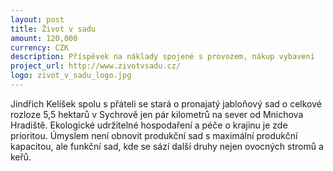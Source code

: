 ```yaml
---
layout: post
title: Život v sadu
amount: 120,000
currency: CZK
description: Příspěvek na náklady spojené s provozem, nákup vybavení
project_url: http://www.zivotvsadu.cz/ 
logo: zivot_v_sadu_logo.jpg
---
```


Jindřich Kelíšek spolu s přáteli se stará o pronajatý jabloňový sad o celkové rozloze 5,5 hektarů v Sychrově jen pár kilometrů na sever od Mnichova Hradiště. Ekologické udržitelné hospodaření a péče o krajinu je zde prioritou. Úmyslem není obnovit produkční sad s maximální produkční kapacitou, ale funkční sad, kde se sází další druhy nejen ovocných stromů a keřů. 
